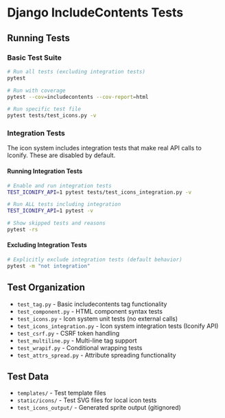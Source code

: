 # Django IncludeContents Tests

## Running Tests

### Basic Test Suite
```bash
# Run all tests (excluding integration tests)
pytest

# Run with coverage
pytest --cov=includecontents --cov-report=html

# Run specific test file
pytest tests/test_icons.py -v
```

### Integration Tests

The icon system includes integration tests that make real API calls to Iconify. These are disabled by default.

#### Running Integration Tests

```bash
# Enable and run integration tests
TEST_ICONIFY_API=1 pytest tests/test_icons_integration.py -v

# Run ALL tests including integration
TEST_ICONIFY_API=1 pytest -v

# Show skipped tests and reasons
pytest -rs
```

#### Excluding Integration Tests

```bash
# Explicitly exclude integration tests (default behavior)
pytest -m "not integration"
```

## Test Organization

- `test_tag.py` - Basic includecontents tag functionality
- `test_component.py` - HTML component syntax tests
- `test_icons.py` - Icon system unit tests (no external calls)
- `test_icons_integration.py` - Icon system integration tests (Iconify API)
- `test_csrf.py` - CSRF token handling
- `test_multiline.py` - Multi-line tag support
- `test_wrapif.py` - Conditional wrapping tests
- `test_attrs_spread.py` - Attribute spreading functionality

## Test Data

- `templates/` - Test template files
- `static/icons/` - Test SVG files for local icon tests
- `test_icons_output/` - Generated sprite output (gitignored)